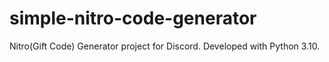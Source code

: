 # simple-nitro-code-generator
Nitro(Gift Code) Generator project for Discord. Developed with Python 3.10.
